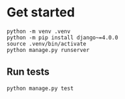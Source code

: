 # Get started

```shell
python -m venv .venv
python -m pip install django~=4.0.0
source .venv/bin/activate
python manage.py runserver
```

## Run tests

```shell
python manage.py test
```
